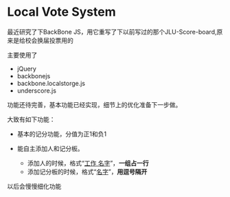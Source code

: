 Local Vote System
=================

最近研究了下BackBone JS，用它重写了下以前写过的那个JLU-Score-board,原来是给校会换届投票用的

主要使用了

*    jQuery
*    backbonejs
*    backbone.localstorge.js
*    underscore.js


功能还待完善，基本功能已经实现，细节上的优化准备下一步做。

大致有如下功能：

*   基本的记分功能，分值为正1和负1
*   能自主添加人和记分板。
    
    *    添加人的时候，格式“<u>工作 名字</u>”，**一组占一行**
    *    添加记分板的时候，格式“<u>名字</u>”，**用逗号隔开**


以后会慢慢细化功能

